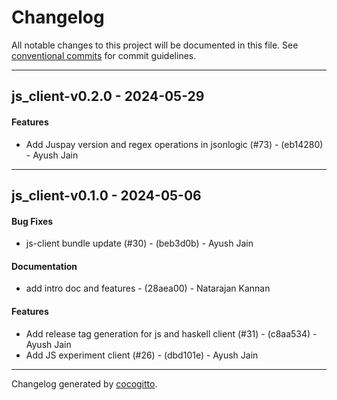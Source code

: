 # Changelog
All notable changes to this project will be documented in this file. See [conventional commits](https://www.conventionalcommits.org/) for commit guidelines.

- - -
## js_client-v0.2.0 - 2024-05-29
#### Features
- Add Juspay version and regex operations in jsonlogic (#73) - (eb14280) - Ayush Jain

- - -

## js_client-v0.1.0 - 2024-05-06
#### Bug Fixes
- js-client bundle update (#30) - (beb3d0b) - Ayush Jain
#### Documentation
-  add intro doc and features - (28aea00) - Natarajan Kannan
#### Features
- Add release tag generation for js and haskell client (#31) - (c8aa534) - Ayush Jain
- Add JS experiment client (#26) - (dbd101e) - Ayush Jain

- - -

Changelog generated by [cocogitto](https://github.com/cocogitto/cocogitto).